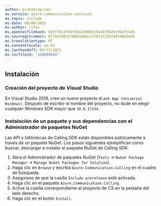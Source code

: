 ```yaml
---
author: probableprime
ms.service: azure-communication-services
ms.topic: include
ms.date: 09/08/2021
ms.author: rifox
ms.openlocfilehash: 023f3413fbd7b642300de19ad479029c94e7c4d5
ms.sourcegitcommit: 0770a7d91278043a83ccc597af25934854605e8b
ms.translationtype: HT
ms.contentlocale: es-ES
ms.lasthandoff: 09/13/2021
ms.locfileid: "128699416"
---
```

## <a name="setting-up"></a>Instalación

### <a name="creating-the-visual-studio-project"></a>Creación del proyecto de Visual Studio

En Visual Studio 2019, cree un nuevo proyecto `Blank App (Universal Windows)`. Después de escribir el nombre del proyecto, no dude en elegir cualquier Windows SDK mayor que `10.0.17134`. 

### <a name="install-the-package-and-dependencies-with-nuget-package-manager"></a>Instalación de un paquete y sus dependencias con el Administrador de paquetes NuGet

Las API y bibliotecas de Calling SDK están disponibles públicamente a través de un paquete NuGet.
Los pasos siguientes ejemplifican cómo buscar, descargar e instalar el paquete NuGet de Calling SDK.

1. Abra el Administrador de paquetes NuGet (`Tools` -> `NuGet Package Manager` -> `Manage NuGet Packages for Solution`).
2. Haga clic en `Browse` y escriba `Azure.Communication.Calling` en el cuadro de búsqueda.
3. Asegúrese de que la casilla `Include prerelease` esté activada.
4. Haga clic en el paquete `Azure.Communication.Calling`.
5. Active la casilla correspondiente al proyecto de CS en la pestaña del lado derecho.
6. Haga clic en el botón `Install`.